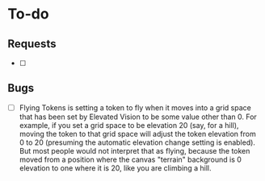 # To-do

## Requests
- [ ] 

## Bugs
- [ ] Flying Tokens is setting a token to fly when it moves into a grid space that has been set by Elevated Vision to be some value other than 0. For example, if you set a grid space to be elevation 20 (say, for a hill), moving the token to that grid space will adjust the token elevation from 0 to 20 (presuming the automatic elevation change setting is enabled). But most people would not interpret that as flying, because the token moved from a position where the canvas "terrain" background is 0 elevation to one where it is 20, like you are climbing a hill. 